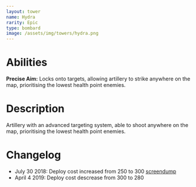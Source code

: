 ```yaml
---
layout: tower
name: Hydra
rarity: Epic
type: bombard
image: /assets/img/towers/hydra.png
---
```


# Abilities

**Precise Aim:** Locks onto targets, allowing artillery to strike anywhere on the map, prioritising the lowest health point enemies.

# Description

Artillery with an advanced targeting system, able to shoot anywhere on the map, prioritising the lowest health point enemies.

# Changelog

- July 30 2018: Deploy cost increased from 250 to 300 [screendump](https://i.imgur.com/1nflq89.png)
- April 4 2019: Deploy cost descrease from 300 to 280
